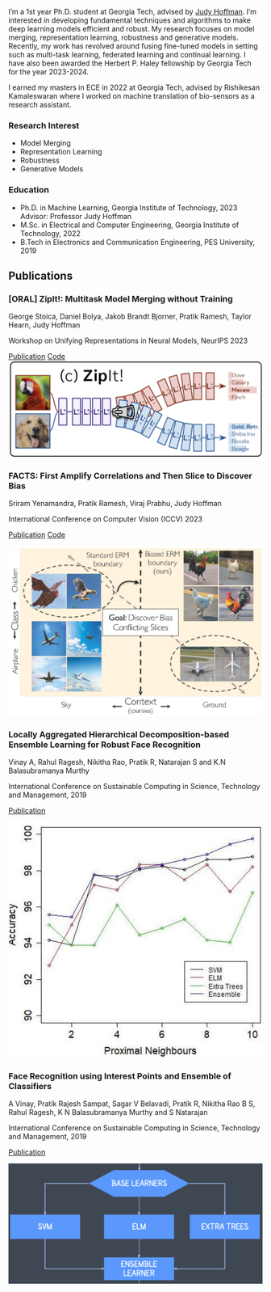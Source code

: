 I’m a 1st year Ph.D. student at Georgia Tech, advised by [Judy Hoffman](https://faculty.cc.gatech.edu/~judy/). I’m interested in developing fundamental techniques and algorithms to make deep learning models efficient and robust. My research focuses on model merging, representation learning, robustness and generative models. Recently, my work has revolved around fusing fine-tuned models in setting such as multi-task learning, federated learning and continual learning. I have also been awarded the Herbert P. Haley fellowship by Georgia Tech for the year 2023-2024.

I earned my masters in ECE in 2022 at Georgia Tech, advised by Rishikesan Kamaleswaran where I  worked on machine translation of bio-sensors as a research assistant. 

### Research Interest
- Model Merging
- Representation Learning
- Robustness
- Generative Models

### Education
- Ph.D. in Machine Learning, Georgia Institute of Technology, 2023
  Advisor: Professor Judy Hoffman
- M.Sc. in Electrical and Computer Engineering, Georgia Institute of Technology, 2022
- B.Tech in Electronics and Communication Engineering, PES University, 2019

## Publications

### [ORAL] ZipIt!: Multitask Model Merging without Training
George Stoica, Daniel Bolya, Jakob Brandt Bjorner, Pratik Ramesh, Taylor Hearn, Judy Hoffman

Workshop on Unifying Representations in Neural Models, NeurIPS 2023

[Publication](https://openreview.net/forum?id=oPGXH9Vm4R) [Code](https://github.com/gstoica27/ZipIt)
![ZipIt](/assets/Zipit_teaserfig.png)

### FACTS: First Amplify Correlations and Then Slice to Discover Bias

Sriram Yenamandra, Pratik Ramesh, Viraj Prabhu, Judy Hoffman

International Conference on Computer Vision (ICCV) 2023

[Publication](https://openaccess.thecvf.com/content/ICCV2023/papers/Yenamandra_FACTS_First_Amplify_Correlations_and_Then_Slice_to_Discover_Bias_ICCV_2023_paper.pdf) [Code](https://github.com/yvsriram/FACTS)

![FACTS](/assets/FACTS_teaserfig.jpg)

### Locally Aggregated Hierarchical Decomposition-based Ensemble Learning for Robust Face Recognition

Vinay A, Rahul Ragesh, Nikitha Rao, Pratik R, Natarajan S and K.N Balasubramanya Murthy

International Conference on Sustainable Computing in Science, Technology and Management, 2019

[Publication](https://papers.ssrn.com/sol3/papers.cfm?abstract_id=3358174)

![SUSCOM19](/assets/SUSCOM19.png)

### Face Recognition using Interest Points and Ensemble of Classifiers

A Vinay, Pratik Rajesh Sampat, Sagar V Belavadi, Pratik R, Nikitha Rao B S, Rahul Ragesh, K N Balasubramanya Murthy and S Natarajan

International Conference on Sustainable Computing in Science, Technology and Management, 2019

[Publication](https://papers.ssrn.com/sol3/papers.cfm?abstract_id=3358174)

![RAIT18](/assets/RAIT18.png)







